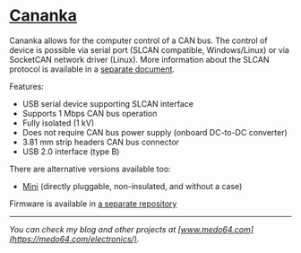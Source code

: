 [Cananka](https://medo64.com/cananka/)
======================================

Cananka allows for the computer control of a CAN bus. The control of device is
possible via serial port (SLCAN compatible, Windows/Linux) or via SocketCAN
network driver (Linux). More information about the SLCAN protocol is available
in a [separate document](PROTOCOL.md).

Features:
* USB serial device supporting SLCAN interface
* Supports 1 Mbps CAN bus operation
* Fully isolated (1 kV)
* Does not require CAN bus power supply (onboard DC-to-DC converter)
* 3.81 mm strip headers CAN bus connector
* USB 2.0 interface (type B)

There are alternative versions available too:
* [Mini](README-Mini.md) (directly pluggable, non-insulated, and without a case)

Firmware is available in [a separate repository](https://github.com/medo64/Cananka.Firmware)


---
*You can check my blog and other projects at [www.medo64.com](https://medo64.com/electronics/).*
